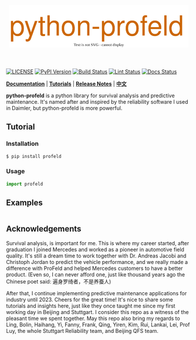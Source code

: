 [license-image]: https://img.shields.io/badge/License-MIT-blue.svg
[license-url]: https://opensource.org/licenses/MIT
[pypi-image]: https://badge.fury.io/py/python-profeld.svg
[pypi-url]: https://pypi.python.org/pypi/python-profeld
[build-image]: https://github.com/LongxingTan/python-profeld/actions/workflows/test.yml/badge.svg?branch=master
[build-url]: https://github.com/LongxingTan/python-profeld/actions/workflows/test.yml?query=branch%3Amaster
[lint-image]: https://github.com/LongxingTan/python-profeld/actions/workflows/lint.yml/badge.svg
[lint-url]: https://github.com/LongxingTan/python-profeld/actions/workflows/lint.yml
[docs-image]: https://readthedocs.org/projects/python-profeld/badge/?version=latest
[docs-url]: https://python-profeld.readthedocs.io/en/latest/

<h1 align="center">
<img src="./docs/source/_static/logo.svg" width="490" align=center/>
</h1><br>

[![LICENSE][license-image]][license-url]
[![PyPI Version][pypi-image]][pypi-url]
[![Build Status][build-image]][build-url]
[![Lint Status][lint-image]][lint-url]
[![Docs Status][docs-image]][docs-url]

**[Documentation](https://python-profeld.readthedocs.io)** | **[Tutorials](https://python-profeld.readthedocs.io/en/latest/tutorials.html)** | **[Release Notes](https://python-profeld.readthedocs.io/en/latest/CHANGELOG.html)** | **[中文](./README_CN.md)**

**python-profeld** is a python library for survival analysis and predictive maintenance. It's named after and inspired by the reliability software I used in Daimler, but python-profeld is more powerful.

## Tutorial

### Installation

```shell
$ pip install profeld
```

### Usage

```python
import profeld


```

## Examples

```python

```

## Acknowledgements

Survival analysis, is important for me. This is where my career started, after graduation I joined Mercedes and worked as a pioneer in automotive field quality. It's still a dream time to work together with Dr. Andreas Jacobi and Christoph Jordan to predict the vehicle performance, and we really made a difference with ProFeld and helped Mercedes customers to have a better product. (Even so, I can never afford one, just like thousand years ago the Chinese poet said: 遍身罗绮者，不是养蚕人)

After that, I continue implementing predictive maintenance applications for industry until 2023. Cheers for the great time! It's nice to share some tutorials and insights here, just like they once taught me since my first working day in Beijing and Stuttgart. I consider this repo as a witness of the pleasant time we spent together. May this repo also bring my regards to Ling, Bolin, Haihang, Yi, Fanny, Frank, Qing, Yiren, Kim, Rui, Lankai, Lei, Prof Luy, the whole Stuttgart Reliability team, and Beijing QFS team.
